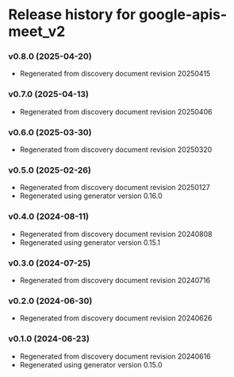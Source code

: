 # Release history for google-apis-meet_v2

### v0.8.0 (2025-04-20)

* Regenerated from discovery document revision 20250415

### v0.7.0 (2025-04-13)

* Regenerated from discovery document revision 20250406

### v0.6.0 (2025-03-30)

* Regenerated from discovery document revision 20250320

### v0.5.0 (2025-02-26)

* Regenerated from discovery document revision 20250127
* Regenerated using generator version 0.16.0

### v0.4.0 (2024-08-11)

* Regenerated from discovery document revision 20240808
* Regenerated using generator version 0.15.1

### v0.3.0 (2024-07-25)

* Regenerated from discovery document revision 20240716

### v0.2.0 (2024-06-30)

* Regenerated from discovery document revision 20240626

### v0.1.0 (2024-06-23)

* Regenerated from discovery document revision 20240616
* Regenerated using generator version 0.15.0

